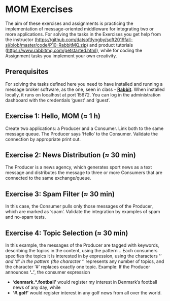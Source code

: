 # MOM Exercises
The aim of these exercises and assignments is practicing the implementation of message-oriented middleware for integrating two or more applications.
For solving the tasks in the Exercises you get help from the instructor (https://github.com/datsoftlyngby/soft2019fall-si/blob/master/code/P10-RabbitMQ.zip) and product tutorials (https://www.rabbitmq.com/getstarted.html), while for coding the Assignment tasks you implement your own creativity.

## Prerequisites
For solving the tasks defined here you need to have installed and running a message broker software, as the one, seen in class - [__Rabbit__](https://www.rabbitmq.com/).
When installed locally, it runs on localhost at port 15672.
You can log in the administration dashboard with the credentials ‘guest’ and ‘guest’.

## Exercise 1: Hello, MOM (≈ 1 h)
Create two applications: a Producer and a Consumer. Link both to the same message queue.
The Producer says ‘Hello’ to the Consumer.
Validate the connection by appropriate print out.

## Exercise 2: News Distribution (≈ 30 min)
The Producer is a news agency, which generates sport news as a text message and distributes the message to three or more Consumers that are connected to the same exchange/queue.

## Exercise 3: Spam Filter (≈ 30 min)
In this case, the Consumer pulls only those messages of the Producer, which are marked as ‘spam’.
Validate the integration by examples of spam and no-spam tests.

## Exercise 4: Topic Selection (≈ 30 min)
In this example, the messages of the Producer are tagged with keywords, describing the topics in the content, using the pattern <topic1>.<topic2>.<topic3>
Each consumers specifies the topics it is interested in by expression, using the characters ‘*’  and  ‘#’ in the pattern (the character ‘*’ represents any number of topics, and the character ‘#’ replaces exactly one topic.
Example: If the Producer announces __‘<country>.<day>.<sport>’__, the consumer expression 
-	__‘denmark.*.football’__ would register my interest in Denmark’s football news of any day, while 
-	__‘#.golf’__ would register interest in any golf news from all over the world.

